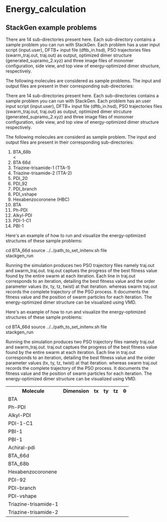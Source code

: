 # Energy_calculation
<h2>StackGen example problems</h2>
There are 14 sub-directories present here. Each sub-directory contains a sample problem you can run with StackGen. 
Each problem has a user input script (input.user), DFTB+ input file (dftb_in.hsd), PSO trajectories files (swarm_traj.out, traj.out)
as output, optimized dimer structure (generated_supramo_2.xyz) and three image files of monomer configuration, side view, and top view of 
energy-optimized dimer structure, respectively.

The following molecules are considered as sample problems. The input and output files are present in their corresponding sub-directories:



There are 14 sub-directories present here. Each sub-directories contains a sample problem you can run with StackGen. 
Each problem has an user input script (input.user), DFTB+ input file (dftb_in.hsd), PSO trajectories files (swarm_traj.out, traj.out)
as output, optimized dimer strcuture (generated_supramo_2.xyz) and three image files of monomer configuration, side view, and top view of 
energy-optimized dimer structure respectively.

The following molecules are considerd as sample problem. The input and output files are present in their corresponding sub-directories:
<ol>
  <li>BTA_68b</li><
  <li>BTA 66d </li>
  <li>Triazine-trisamide-1 (TTA-1) </li>
  <li>Triazine-trisamide-2 (TTA-2)</li>
  <li>PDI_20</li>
  <li>PDI_92</li>
  <li>PDI_branch</li>
  <li>PDI_vshape</li>
  <li>Hexabenzocoronene (HBC)</li>
  <li>BTA</li>
  <li>Ph-PDI</li>
  <li>Alkyl-PDI</li>
  <li>PDI-1-C1</li>
  <li>PBI-1 </li>
   
</ol>  








Here's an example of how to run and visualize the energy-optimized structures of these sample problems:


cd BTA_66d
source ../../path_to_set_initenv.sh file       
stackgen_run           

Running the simulation produces two PSO trajectory files namely traj.out and swarm_traj.out. traj.out captues the progress of the best fitness value found by the entire swarm at each iteration. Each line in traj.out corresponds to an iteration, detailing the best fitness value and the order parameter values (tx, ty, tz, twist) at that iteration. whereas swarm traj.out records the complete trajectory of the PSO process. It documents the fitness value and the position of swarm particles for each iteration.
The energy-optimized dimer structure can be visualized using VMD. 






Here's an example of how to run and visualize the energy-optimized structures of these sample problems:


cd BTA_66d
source ../../path_to_set_initenv.sh file       
stackgen_run           

Running the simulation produces two PSO trajectory files namely traj.out and swarm_traj.out. traj.out captues the progress of the best fitness value found by the entire swarm at each iteration. Each line in traj.out corresponds to an iteration, detailing the best fitness value and the order parameter values (tx, ty, tz, twist) at that iteration. whereas swarm traj.out records the complete trajectory of the PSO process. It documents the fitness value and the position of swarm particles for each iteration.
The energy-optimized dimer structure can be visualized using VMD. 

<table>
 <tr>
    <th>Molecule</th>
    <th>Dimension</th>
    <th>tx</th>
    <th>ty</th>
    <th>tz</th>
    <th>&#952;</th>
    <tr>
    <td>BTA</td>
    <td></td>
    <td></td>
    <td> </td>
    <td></td>
    <td></td>
  </tr>
  <tr>
    <td>Ph-PDI</td>
    <td></td>
    <td></td>
    <td> </td>
    <td></td>
    <td></td>
  </tr>
  <tr>
    <td>Alkyl-PDI</td>
    <td></td>
    <td></td>
    <td> </td>
    <td></td>
    <td></td>
  </tr>
   <tr>
    <td>PDI-1-C1</td>
    <td></td>
    <td></td>
    <td> </td>
    <td></td>
    <td></td>
  </tr>
  <tr>
    <td>PBI-1</td>
    <td></td>
    <td></td>
    <td> </td>
    <td></td>
    <td></td>
  </tr>
   <tr>
    <td>PBI-1</td>
    <td></td>
    <td></td>
    <td> </td>
    <td></td>
    <td></td>
  </tr>
    <tr>
    <td>Achiral-pdi</td>
    <td></td>
    <td></td>
    <td> </td>
    <td></td>
    <td></td>
  </tr>
   <tr>
    <td>BTA_66d</td>
    <td></td>
    <td></td>
    <td> </td>
    <td></td>
    <td></td>
  </tr>
   <tr>
    <td>BTA_68b</td>
    <td></td>
    <td></td>
    <td> </td>
    <td></td>
    <td></td>
  </tr>
   <tr>
    <td>Hexabenzocoronene</td>
    <td></td>
    <td></td>
    <td> </td>
    <td></td>
    <td></td>
  </tr>
    <tr>
    <td>PDI-92</td>
    <td></td>
    <td></td>
    <td> </td>
    <td></td>
    <td></td>
  </tr>
  <tr>
    <td>PDI-branch</td>
    <td></td>
    <td></td>
    <td> </td>
    <td></td>
    <td></td>
  </tr>
  <tr>
    <td>PDI-vshape</td>
    <td></td>
    <td></td>
    <td> </td>
    <td></td>
    <td></td>
  </tr>
  <tr>
    <td>Triazine-trisamide-1</td>
    <td></td>
    <td></td>
    <td> </td>
    <td></td>
    <td></td>
  </tr>
   <tr>
    <td>Triazine-trisamide-2</td>
    <td></td>
    <td></td>
    <td> </td>
    <td></td>
    <td></td>
  </tr>
   
</tr>
</table>
